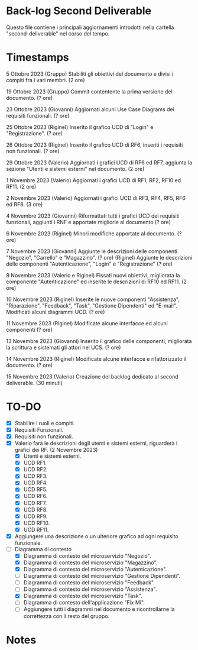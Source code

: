 # Back-log Second Deliverable
Questo file contiene i principali aggiornamenti introdotti nella cartella "second-deliverable" nel corso del tempo.

# Timestamps

5 Ottobre 2023
(Gruppo) Stabiliti gli obiettivi del documento e divisi i compiti fra i vari membri. (2 ore)

19 Ottobre 2023
(Gruppo) Commit contentente la prima versione del documento. (? ore)

23 Ottobre 2023
(Giovanni) Aggiornati alcuni Use Case Diagrams dei requisiti funzionali. (? ore)

25 Ottobre 2023
(Riginel) Inserito il grafico UCD di "Login" e "Registrazione". (? ore)

26 Ottobre 2023
(Riginel) Inserito il grafico UCD di RF6, inseriti i requisiti non funzionali. (? ore)

29 Ottobre 2023
(Valerio) Aggiornati i grafici UCD di RF6 ed RF7, aggiunta la sezione "Utenti e sistemi esterni" nel documento. (2 ore)

1 Novembre 2023
(Valerio) Aggiornati i grafici UCD di RF1, RF2, RF10 ed RF11. (2 ore)

2 Novembre 2023
(Valerio) Aggiornati i grafici UCD di RF3, RF4, RF5, RF6 ed RF8. (3 ore)

4 Novembre 2023
(Giovanni) Riformattati tutti i grafici UCD dei requisiti funzionali, aggiunti i RNF e apportate migliorie al documento (? ore)

6 Novembre 2023
(Riginel) Minori modifiche apportate al documento. (? ore)

7 Novembre 2023
(Giovanni) Aggiunte le descrizioni delle componenti "Negozio", "Carrello" e "Magazzino". (? ore)
(Riginel) Aggiunte le descrizioni delle componenti "Autenticazione", "Login" e "Registrazione" (? ore)

9 Novembre 2023
(Valerio e Riginel) Fissati nuovi obiettivi, migliorata la componente "Autenticazione" ed inserite le descrizioni di RF10 ed RF11. (2 ore)

10 Novembre 2023
(Riginel) Inserite le nuove componenti "Assistenza", "Riparazione", "Feedback", "Task", "Gestione Dipendenti" ed "E-mail". Modificati alcuni diagrammi UCD. (? ore)

11 Novembre 2023
(Riginel) Modificate alcune interfacce ed alcuni componenti (? ore)

13 Novembre 2023
(Giovanni) Inserito il grafico delle componenti, migliorata la scrittura e sistemati gli attori nel UCS. (? ore)

14 Novembre 2023
(Riginel) Modificate alcune interfacce e rifattorizzato il documento. (? ore)

15 Novembre 2023
(Valerio) Creazione del backlog dedicato al second deliverable. (30 minuti)

# TO-DO
- [x] Stabilire i ruoli e compiti.
- [x] Requisiti Funzionali.
- [x] Requisiti non funzionali.
- [x] Valerio farà le descrizioni degli utenti e sistemi esterni, riguarderà i grafici dei RF. (2 Novembre 2023)
  - [x] Utenti e sistemi esterni.
  - [x] UCD RF1.
  - [x] UCD RF2.
  - [x] UCD RF3.
  - [x] UCD RF4.
  - [x] UCD RF5.
  - [x] UCD RF6.
  - [x] UCD RF7.
  - [x] UCD RF8.
  - [x] UCD RF9.
  - [x] UCD RF10.
  - [x] UCD RF11.
  
- [x] Aggiungere una descrizione o un ulteriore grafico ad ogni requisito funzionale.
- [ ] Diagramma di contesto
    - [x] Diagramma di contesto del microservizio "Negozio".
    - [x] Diagramma di contesto del microservizio "Magazzino".
    - [x] Diagramma di contesto del microservizio "Autenticazione".
    - [ ] Diagramma di contesto del microservizio "Gestione Dipendenti".
    - [ ] Diagramma di contesto del microservizio "Feedback".
    - [ ] Diagramma di contesto del microservizio "Assistenza".
    - [x] Diagramma di contesto del microservizio "Task".
    - [ ] Diagramma di contesto dell'applicazione "Fix Mi".
    - [ ] Aggiungere tutti i diagrammi nel documento e ricontrollarne la correttezza con il resto del gruppo.

# Notes

